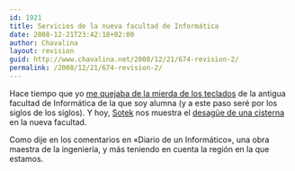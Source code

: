 ```yaml
---
id: 1921
title: Servicios de la nueva facultad de Informática
date: 2008-12-21T23:42:18+02:00
author: Chavalina
layout: revision
guid: http://www.chavalina.net/2008/12/21/674-revision-2/
permalink: /2008/12/21/674-revision-2/
---
```

Hace tiempo que yo <a href="http://chavalina.net/comentar.php?idpost=581" target="_blank">me quejaba de la mierda de los teclados</a> de la antigua facultad de Informática de la que soy alumna (y a este paso seré por los siglos de los siglos). Y hoy, <a href="http://www.sotek.es" target="_blank">Sotek</a> nos muestra el <a href="http://www.sotek.es/2006/05/15/gasto-de-agua-innecesario-en-la-nueva-facultad-de-informtica/" target="_blank">desag&uuml;e de una cisterna</a> en la nueva facultad.  
  
Como dije en los comentarios en «Diario de un Informático», una obra maestra de la ingeniería, y más teniendo en cuenta la región en la que estamos.